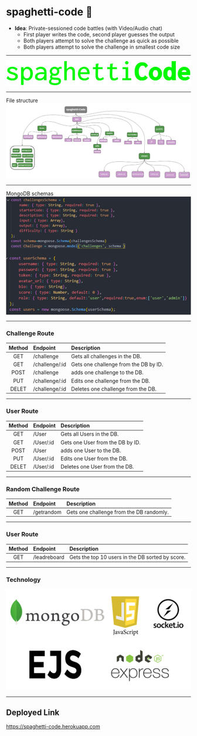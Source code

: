 # spaghetti-code 🍝

- **Idea**: Private-sessioned code battles (with Video/Audio chat)
  - First player writes the code, second player guesses the output
  - Both players attempt to solve the challenge as quick as possible
  - Both players attempt to solve the challenge in smallest code size

---
  
![spaghettiCode](./assets/spaghetti-code-05.png)

---

File structure
![file structure](./assets/fs.jpg)

---

MongoDB schemas
![schemas](./assets/schemas.jpg)

---
### Challenge Route

| Method | Endpoint | Description  |
| :---: | :--- | :--- |
| GET | /challenge | Gets all challenges in the DB. |
| GET | /challenge/:id | Gets one challenge from the DB by ID. |
| POST | /challenge | adds one challenge to the DB. |
| PUT | /challenge/:id| Edits one challenge from the DB. |
| DELET | /challenge/:id| Deletes one challenge from the DB. |

---

### User Route

| Method | Endpoint | Description  |
| :---: | :--- | :--- |
| GET | /User | Gets all Users in the DB. |
| GET | /User/:id | Gets one User from the DB by ID. |
| POST | /User | adds one User to the DB. |
| PUT | /User/:id| Edits one User from the DB. |
| DELET | /User/:id| Deletes one User from the DB. |

---

### Random Challenge Route

| Method | Endpoint | Description  |
| :---: | :--- | :--- |
| GET | /getrandom | Gets one challenge from the DB randomly. |

---

### User Route

| Method | Endpoint | Description  |
| :---: | :--- | :--- |
| GET | /leadreboard | Gets the top 10 users in the DB sorted by score. |

---


### Technology

![tech](./assets/tech.jpg)

---

## Deployed Link


https://spaghetti-code.herokuapp.com
